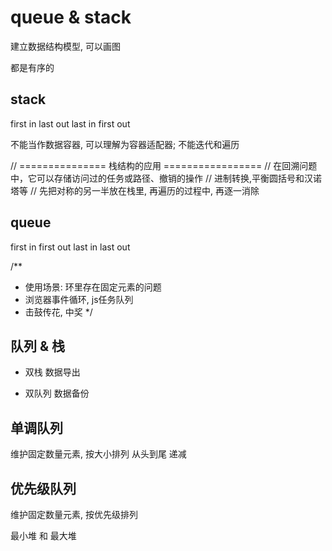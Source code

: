 # queue & stack

建立数据结构模型, 可以画图

都是有序的

## stack
first in last out
last in first out

不能当作数据容器, 可以理解为容器适配器; 不能迭代和遍历

// =============== 栈结构的应用 =================
// 在回溯问题中，它可以存储访问过的任务或路径、撤销的操作
// 进制转换,平衡圆括号和汉诺塔等
// 先把对称的另一半放在栈里, 再遍历的过程中, 再逐一消除

## queue
first in first out
last in last out

/**
 * 使用场景: 环里存在固定元素的问题
 * 浏览器事件循环, js任务队列
 * 击鼓传花, 中奖
 */


## 队列 & 栈
- 双栈
数据导出

- 双队列
数据备份

## 单调队列
维护固定数量元素, 按大小排列
从头到尾 递减

## 优先级队列
维护固定数量元素, 按优先级排列

最小堆 和 最大堆